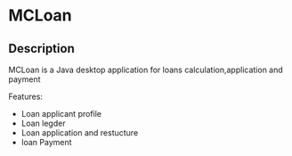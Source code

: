 # MCLoan

## Description

MCLoan is a Java desktop application for loans calculation,application and payment

Features:
   * Loan applicant profile
   * Loan legder
   * Loan application and restucture 
   * loan Payment
